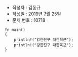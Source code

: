 * 작성자 : 김동규
* 작성일 : 2019년 7월 25일
* 문제 번호 : 10718

```
fn main()
{
    println!("강한친구 대한육군");
    println!("강한친구 대한육군");
}
```

